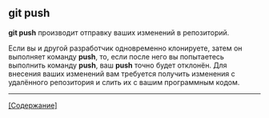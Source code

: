 ## git push

**git push** производит отправку ваших изменений в репозиторий. 

Если вы и другой разработчик одновременно клонируете, затем он выполняет команду **push**, то, если после него вы попытаетесь выполнить команду **push**, ваш **push** точно будет отклонён. Для внесения ваших изменений вам требуется получить изменения с удалённого репозитория и слить их с вашим программным кодом.

---
[[Содержание]](./readme.md)